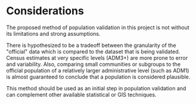 # Considerations

The proposed method of population validation in this project is not without its limitations and strong assumptions.

There is hypothesized to be a tradeoff between the granularity of the "official" data which is compared to the dataset that is being validated. Census estimates at very specific levels (ADM3+) are more prone to error and variability. Also, comparing small communities or subgroups to the official population of a relatively larger administrative level (such as ADM1) is almost guaranteed to conclude that a population is considered plausible.

This method should be used as an initial step in population validation and can complement other available statistical or GIS techniques.